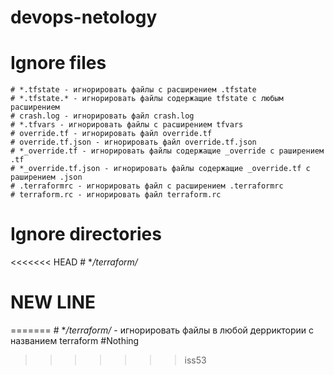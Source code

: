 # devops-netology
# Ignore files
	# *.tfstate - игнорировать файлы с расширением .tfstate
	# *.tfstate.* - игнорировать файлы содержащие tfstate с любым расширением
	# crash.log - игнорировать файл crash.log
	# *.tfvars - игнорировать файлы с расширением tfvars
	# override.tf - игнорировать файл override.tf
	# override.tf.json - игнорировать файл override.tf.json
	# *_override.tf - игнорировать файлы содержащие _override с раширением .tf
	# *_override.tf.json - игнорировать файлы содержащие _override.tf с раширением .json
	# .terraformrc - игнорировать файл с расширением .terraformrc
	# terraform.rc - игнорировать файл terraform.rc
# Ignore directories
<<<<<<< HEAD
	# **/terraform/*
# NEW LINE
=======
	# **/terraform/* - игнорировать файлы в любой дерриктории с названием terraform
#Nothing
>>>>>>> iss53
